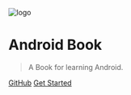 ![logo](https://img.upyun.zzming.cn/android/icon.svg)

# Android Book

> A Book for learning Android.


[GitHub](https://github.com/zzmgoing/android-book)
[Get Started](#get_started)

<!-- 背景图片 -->
<!--  ![](_media/bg.png) -->
<!-- 背景色 -->
<!--  ![color](#f0f0f0)  -->